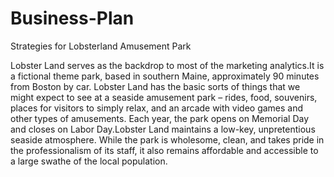 # Business-Plan
Strategies for Lobsterland Amusement Park 

Lobster Land serves as the backdrop to most of the marketing analytics.It is a fictional theme park, based in southern Maine, approximately 90 minutes from Boston by car. Lobster Land has the basic sorts of things that we might expect to see at a seaside amusement park – rides, food, souvenirs, places for visitors to simply relax, and an arcade with video games and other types of amusements. Each year, the park opens on Memorial Day and closes on Labor Day.Lobster Land maintains a low-key, unpretentious seaside atmosphere. While the park is wholesome, clean, and takes pride in the professionalism of its staff, it also remains affordable and accessible to a large swathe of the local population.

